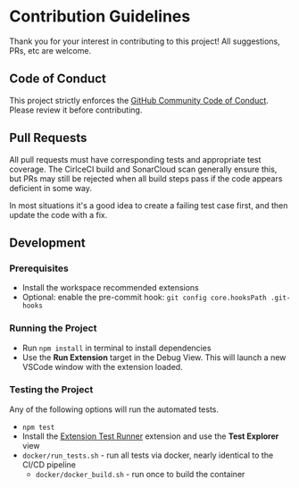 # Contribution Guidelines

Thank you for your interest in contributing to this project!  All suggestions, PRs, etc are welcome.

## Code of Conduct

This project strictly enforces the [GitHub Community Code of Conduct](https://docs.github.com/en/site-policy/github-terms/github-community-code-of-conduct).  Please review it before contributing.

## Pull Requests

All pull requests must have corresponding tests and appropriate test coverage.  The CirlceCI build and SonarCloud scan generally ensure this, but PRs may still be rejected when all build steps pass if the code appears deficient in some way.

In most situations it's a good idea to create a failing test case first, and then update the code with a fix.

## Development

### Prerequisites

* Install the workspace recommended extensions
* Optional: enable the pre-commit hook: `git config core.hooksPath .git-hooks`

### Running the Project

* Run `npm install` in terminal to install dependencies
* Use the **Run Extension** target in the Debug View. This will launch a new VSCode window with the extension loaded.

### Testing the Project

Any of the following options will run the automated tests.

* `npm test`
* Install the [Extension Test Runner](https://marketplace.visualstudio.com/items?itemName=ms-vscode.extension-test-runner) extension and use the **Test Explorer** view
* `docker/run_tests.sh` - run all tests via docker, nearly identical to the CI/CD pipeline
  * `docker/docker_build.sh` - run once to build the container

